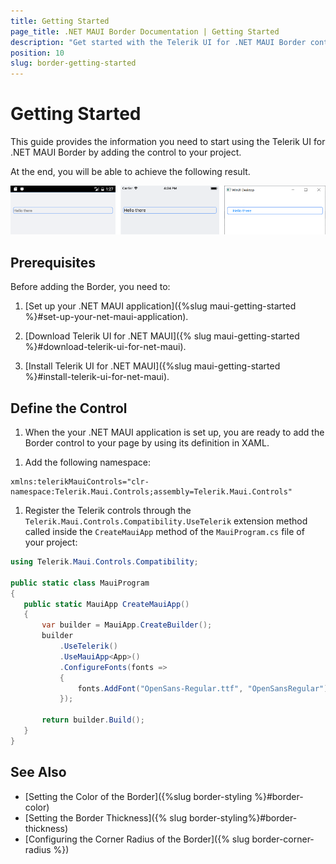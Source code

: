 ```yaml
---
title: Getting Started
page_title: .NET MAUI Border Documentation | Getting Started
description: "Get started with the Telerik UI for .NET MAUI Border control and learn how to add the control to your .NET MAUI application."
position: 10
slug: border-getting-started
---
```


# Getting Started

This guide provides the information you need to start using the Telerik UI for .NET MAUI Border by adding the control to your project.

At the end, you will be able to achieve the following result.

![Border Getting Started](images/border-getting-started.png)

## Prerequisites

Before adding the Border, you need to:

1. [Set up your .NET MAUI application]({%slug maui-getting-started %}#set-up-your-net-maui-application).

1. [Download Telerik UI for .NET MAUI]({% slug maui-getting-started %}#download-telerik-ui-for-net-maui).

1. [Install Telerik UI for .NET MAUI]({%slug maui-getting-started %}#install-telerik-ui-for-net-maui).

## Define the Control

1. When the your .NET MAUI application is set up, you are ready to add the Border control to your page by using its definition in XAML.

 <snippet id='border-getting-started-xaml' />

1. Add the following namespace:

 ```XAML
xmlns:telerikMauiControls="clr-namespace:Telerik.Maui.Controls;assembly=Telerik.Maui.Controls"
 ```
 
1. Register the Telerik controls through the `Telerik.Maui.Controls.Compatibility.UseTelerik` extension method called inside the `CreateMauiApp` method of the `MauiProgram.cs` file of your project:

 ```C#
 using Telerik.Maui.Controls.Compatibility;

 public static class MauiProgram
 {
	public static MauiApp CreateMauiApp()
	{
		var builder = MauiApp.CreateBuilder();
		builder
			.UseTelerik()
			.UseMauiApp<App>()
			.ConfigureFonts(fonts =>
			{
				fonts.AddFont("OpenSans-Regular.ttf", "OpenSansRegular");
			});

		return builder.Build();
	}
 }           
 ```

## See Also

- [Setting the Color of the Border]({%slug border-styling %}#border-color)
- [Setting the Border Thickness]({% slug border-styling%}#border-thickness)
- [Configuring the Corner Radius of the Border]({% slug border-corner-radius %})
